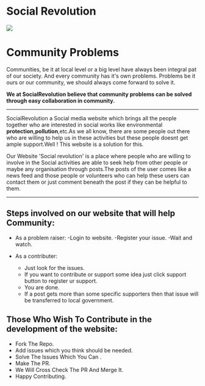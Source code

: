 # Social Revolution

![](http://www.gmnsight.org/wp-content/uploads/2015/04/collaboration-hands-720x320.png)


# Community Problems

Communities, be it at local level or a big level have always been integral pat of our society. And every community has it's own problems. Problems be it ours or our community, we should always come forward to solve it. 

**We at SocialRevolution believe that community problems can be solved through easy collaboration in community.**

___


SocialRevolution a Social media website which brings all the people together who are interested in social works like environmental **protection,pollution**,etc.As we all know, there are some people out there who are willing to help us in these activities but these people doesnt get ample support.Well ! This website is a solution for this.

Our Website 'Social revolution' is a place where people who are willing to involve in the Social activities are able to seek help from other people or maybe any organisation through posts.The posts of the user comes like a news feed and those people or volunteers who can help these users can contact them or just comment beneath the post if they can be helpful to them.

___

## Steps involved on our website that will help Community:

* As a problem raiser:
	-Login to website.
	-Register your issue.
	-Wait and watch.

* As a contributer:
	- Just look for the issues.
	- If you want to contribute or support some idea just click support button to register ur support.
	- You are done.
	- If a post gets more than some specific supporters then that issue will be transferred to local government.


## Those Who Wish To Contribute in the development of the website:

* Fork The Repo.
* Add issues which you think should be needed.
* Solve The Issues Which You Can .
* Make The PR.
* We Will Cross Check The PR And Merge It.
* Happy Contributing.
